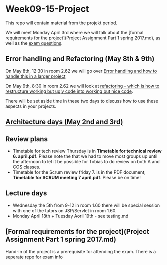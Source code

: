 # Week09-15-Project
This repo will contain material from the projekt period.


We will meet Monday April 3rd where we will talk about the [formal requirements for the project](Project Assignment Part 1 spring 2017.md), as well as the [exam questions](https://github.com/cphdat2sem2017-Cos/Week16-17-Exam/blob/master/COS%20-%20First%20Year%20Exam%20June%202017%20-%20Exam%20questions.pdf). 

## Error handling and Refactoring (May 8th & 9th)
On May 8th, 12:30 in room 2.62 we will go over [Error handling and how to handle this in a larger project](ErrorAndRefactoring/Errorhandling.md)

On May 9th, 8:30 in room 2.62 we will look at [refactoring - which is how to restructure working but ugly code into working but nice code](ErrorAndRefactoring/Refactoring.md).

There will be set aside time in these two days to discuss how to use these aspects in your projects.

## [Architecture days (May 2nd and 3rd)](arch-readme.md/arch-readme.md)



## Review plans
- Timetable for tech review Thursday is in **Timetable for technical review 6. april.pdf**. Please note the that we had to move most groups up until the afternoon to let it be possible for Tobias to do review on both A and COS classes. 
- Timetable for the Scrum review friday 7. is in the PDF document; **Timetable for SCRUM meeting 7 april.pdf**. Please be on time!


## Lecture days
- Wednesday the 5th from 9-12 in room 1.60 there will be special session with one of the tutors on JSP/Servlet in room 1.60.
- Monday April 18th + Tuesday Aoril 19th - see testing.md

## [Formal requirements for the project](Project Assignment Part 1 spring 2017.md)
Hand-in of the project is a prerequisite for attending the exam. There is a seperate repo for exam info

